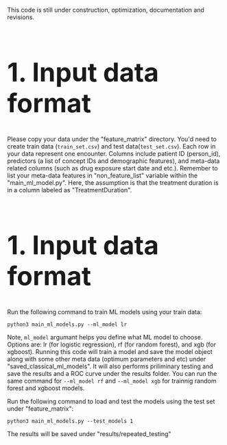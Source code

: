 This code is still under construction, optimization, documentation and revisions. 

<h1 style="font-size:60px;">1. Input data format</h1>

Please copy your data under the "feature_matrix" directory. You'd need to create train data (```train_set.csv```) and test data(```test_set.csv```). Each row in your data represent one encounter. Columns include patient ID (person_id), predictors (a list of concept IDs and demographic features), and meta-data related columns (such as drug exposure start date and etc.). Remember to list your meta-data features in "non_feature_list" variable within the "main_ml_model.py". Here, the assumption is that the treatment duration is in a column labeled as "TreatmentDuration". 


<h1 style="font-size:60px;">1. Input data format</h1>

Run the following command to train ML models using your train data:

```
python3 main_ml_models.py --ml_model lr
```

Note, ```ml_model``` argumant helps you define what ML model to choose. Options are: lr (for logistic regression), rf (for random forest), and xgb (for xgboost). Running this code will train a model and save the model object along with some other meta data (optimum parameters and etc) under "saved_classical_ml_models". It will also performs priliminary testing and save the results and a ROC curve under the results folder. You can run the same command for ```--ml_model rf``` and ```--ml_model xgb``` for trainnig random forest and xgboost models. 

Run the following command to load and test the models using the test set under "feature_matrix":

```
python3 main_ml_models.py --test_models 1
```

The results will be saved under "results/repeated_testing"